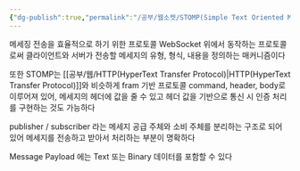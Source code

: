 ```yaml
---
{"dg-publish":true,"permalink":"/공부/웹소켓/STOMP(Simple Text Oriented Messaging Protocol)/","dgPassFrontmatter":true}
---
```



메세징 전송을 효율적으로 하기 위한 프로토콜
WebSocket 위에서 동작하는 프로토콜로써 클라이언트와 서버가 전송할 메세지의 유형, 형식, 내용을 정의하는 매커니즘이다

또한 STOMP는 [[공부/웹/HTTP(HyperText Transfer Protocol)\|HTTP(HyperText Transfer Protocol)]]와 비슷하게 fram 기반 프로토콜 command, header, body로 이루어져 있어, 메세지의 헤더에 값을 줄 수 있고 헤더 값을 기반으로 통신 시 인증 처리를 구현하는 것도 가능하다

publisher / subscriber 라는 메세지 공급 주체와 소비 주체를 분리하는 구조로 되어 있어 메세지를 전송하고 받아서 처리하는 부분이 명확하다

Message Payload 에는 Text 또는 Binary 데이터를 포함할 수 있다